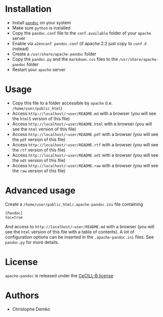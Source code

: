 Installation
============

 * Install [`pandoc`](http://johnmacfarlane.net/pandoc/) on your system
 * Make sure `python` is installed
 * Copy the `pandoc.conf` file to the `conf.available` folder of your `apache` server
 * Enable via `a2enconf pandoc.conf`  (if apache 2.2 just copy to `conf.d` instead)
 * Create a `/usr/share/apache-pandoc` folder
 * Copy the `pandoc.py` and the `markdown.css` files to the `/usr/share/apache-pandoc` folder
 * Restart your `apache` server

Usage
=====

 * Copy this file to a folder accessible by `apache` (i.e. `/home/user/public_html`)
 * Access `http://localhost/~user/README.md` with a browser (you will see the `html5` version of this file)
 * Access `http://localhost/~user/README.html` with a browser (you will see the `html` version of this file)
 * Access `http://localhost/~user/README.pdf` with a browser (you will see the `pdf` version of this file)
 * Access `http://localhost/~user/README.rtf` with a browser (you will see the `rtf` version of this file)
 * Access `http://localhost/~user/README.odt` with a browser (you will see the `odt` version of this file)
 * Access `http://localhost/~user/README.raw` with a browser (you will see the `raw` version of this file)

Advanced usage
==============
Create a `/home/user/public_html/.apache-pandoc.ini` file containing

    [Pandoc]
    toc=true

And access to `http://localhost/~user/README.md` with a browser (you will see the `html` version of this file with a table of contents). A lot of configuration options can be inserted in the `.apache-pandoc.ini` files. See `pandoc.py` for more details.

License
=======
`apache-pandoc` is released under the [CeCILL-B license](http://www.cecill.info/licences/Licence_CeCILL-B_V1-en.html)
 
 
Authors
=======
 * Christophe Demko
